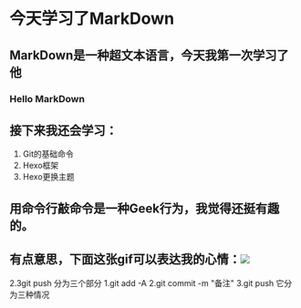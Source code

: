 # 今天学习了MarkDown
## MarkDown是一种超文本语言，今天我第一次学习了他
### Hello MarkDown
## 接下来我还会学习：
1. Git的基础命令
2. Hexo框架
3. Hexo更换主题
## 用命令行敲命令是一种Geek行为，我觉得还挺有趣的。
## 有点意思，下面这张gif可以表达我的心情：![](https://qgt-style.oss-cn-hangzhou.aliyuncs.com/newcoursep4/g1/g1-2-2/tenor.gif)
2.3git push 分为三个部分 1.git add -A 2.git commit -m "备注" 3.git push 它分为三种情况